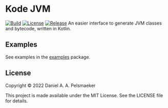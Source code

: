 # Kode JVM
[![Build](https://github.com/Virtlink/kode-jvm/actions/workflows/build.yml/badge.svg)](https://github.com/Virtlink/kode-jvm/actions)
[![License](https://img.shields.io/github/license/Virtlink/kode-jvm)](https://github.com/Virtlink/kode-jvm/blob/main/LICENSE)
[![Release](https://img.shields.io/github/v/release/Virtlink/kode-jvm)](https://github.com/Virtlink/kode-jvm/releases)
An easier interface to generate JVM classes and bytecode, written in Kotlin.

## Examples
See examples in the [examples](kode/src/test/kotlin/examples) package.

## License
Copyright © 2022 Daniel A. A. Pelsmaeker

This project is made available under the MIT License. See the LICENSE file for details.